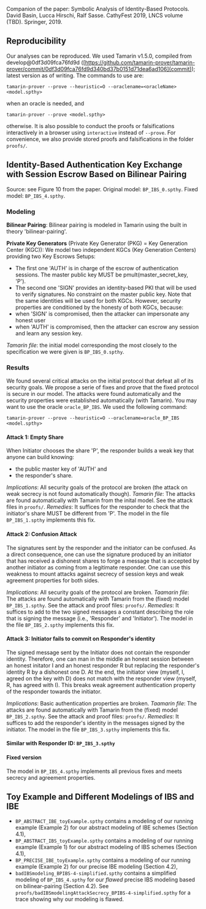 Companion of the paper:
	Symbolic Analysis of Identity-Based Protocols.
	David Basin, Lucca Hirschi, Ralf Sasse.
	CathyFest 2019, LNCS volume (TBD). Springer, 2019.

## Reproducibility

Our analyses can be reproduced. We used Tamarin v1.5.0, compiled from develop@0df3d09fca76fd9d ([https://github.com/tamarin-prover/tamarin-prover/commit/0df3d09fca76fd9d340bd37b0151d71dea6ad106](commit)); latest version as of writing. The commands to use are:
```
tamarin-prover --prove --heuristic=O --oraclename=<oracleName> <model.spthy>
```
when an oracle is needed, and
```
tamarin-prover --prove <model.spthy>
```
otherwise. It is also possible to conduct the proofs or falsifications interactively in a browser using `interactive` instead of `--prove`.
For convenience, we also provide stored proofs and falsifications in the folder `proofs/`.


## Identity-Based Authentication Key Exchange with Session Escrow Based on Bilinear Pairing
Source: see Figure 10 from the paper. Original model: `BP_IBS_0.spthy`. Fixed model: `BP_IBS_4.spthy`.

### Modeling
**Bilinear Pairing**:
Bilinear pairing is modeled in Tamarin using the built in theory 'bilinear-pairing'.

**Private Key Generators** (Private Key Generator (PKG) = Key Generation Center (KGC)):
We model two independent KGCs (Key Generation Centers) providing two Key Escrows Setups:
 - The first one 'AUTH' is in charge of the escrow of authentication sessions. The master public key MUST be pmult(master_secret_key, 'P').
 - The second one 'SIGN' provides an identity-based PKI that will be used to verify signatures. No constraint on the master public key.
Note that the same identities will be used for both KGCs. However, security properties are conditioned by the honesty of both KGCs, because:
 - when 'SIGN' is compromised, then the attacker can impersonate any honest user
 - when 'AUTH' is compromised, then the attacker can escrow any session and learn any session key.

*Tamarin file*: the initial model corresponding the most closely to the specification we were given is `BP_IBS_0.spthy`.


### Results
We found several critical attacks on the initial protocol that defeat all of its security goals. We propose a serie of fixes and prove that the fixed protocol is secure in our model. The attacks were found automatically and the security properties were established automatically (with Tamarin). You may want to use the oracle `oracle_BP_IBS`.
We used the following command:

```
tamarin-prover --prove --heuristic=O --oraclename=oracle_BP_IBS <model.spthy>
```

#### Attack 1: Empty Share 
When Initiator chooses the share 'P', the responder builds a weak key that anyone can build knowing:
 - the public master key of 'AUTH' and
 - the responder's share.

*Implications*: All security goals of the protocol are broken (the attack on weak secrecy is not found automatically though).
*Tamarin file*: The attacks are found automatically with Tamarin from the inital model. See the attack files in `proofs/`.
*Remedies*:
It suffices for the responder to check that the initiator's share MUST be different from 'P'.
The model in the file `BP_IBS_1.spthy` implements this fix.

#### Attack 2: Confusion Attack
The signatures sent by the responder and the initiator can be confused. As a direct consequence, one can use the signature produced by an initiator that has received a dishonest shares to forge a message that is accepted by another initiator as coming from a legitimate responder.
One can use this weakness to mount attacks against secrecy of session keys and weak agreement properties for both sides.

*Implications*: All security goals of the protocol are broken.
*Taamarin file*: The attacks are found automatically with Tamarin from the (fixed) model `BP_IBS_1.spthy`. See the attack and proof files: `proofs/`.
*Remedies*: It suffices to add to the two signed messages a constant describing the role that is signing the message (i.e., 'Responder' and 'Initiator'). The model in the file `BP_IBS_2.spthy` implements this fix.

#### Attack 3: Initiator fails to commit on Responder's identity
The signed message sent by the Initiator does not contain the responder identity. Therefore, one can man in the middle an honest session between an honest initator I and an honest responder R but replacing the responder's identity R by a dishonest one D. At the end, the initiator view (myself, I, agreed on the key with D) does not match with the responder view (myself, R, has agreed with I).
This breaks weak agreement authentication property of the responder towards the initiator.

*Implications*: Basic authentication properties are broken.
*Taamarin file*: The attacks are found automatically with Tamarin from the (fixed) model `BP_IBS_2.spthy`. See the attack and proof files: `proofs/`.
*Remedies*: It suffices to add the responder's identity in the messages signed by the initiator. The model in the file `BP_IBS_3.spthy` implements this fix.

#### Similar with Responder ID: `BP_IBS_3.spthy`

#### Fixed version
The model in  `BP_IBS_4.spthy` implements all previous fixes and meets secrecy and agreement properties.


## Toy Example and Different Modelings of IBS and IBE
- `BP_ABSTRACT_IBE_toyExample.spthy` contains a modeling of our running example (Example 2) for our abstract modeling of IBE schemes (Section 4.1),
- `BP_ABSTRACT_IBS_toyExample.spthy` contains a modeling of our running example (Example 1) for our abstract modeling of IBS schemes (Section 4.1),
- `BP_PRECISE_IBE_toyExample.spthy` contains a modeling of our running example (Example 2) for our precise IBE modeling (Section 4.2),
- `badIBSmodeling_BPIBS-4-simplified.spthy` contains a simplified modeling of `BP_IBS_4.spthy` for our *flawed* precise IBS modeling based on bilinear-pairing (Section 4.2). See `proofs/badIBSmodelingAttackSecrecy_BPIBS-4-simplified.spthy` for a trace showing why our modeling is flawed.
